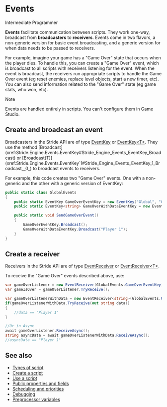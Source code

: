 # Events

<span class="badge text-bg-primary">Intermediate</span>
<span class="badge text-bg-success">Programmer</span>

**Events** facilitate communication between scripts. They work one-way, broadcast from **broadcasters** to **receivers**. Events come in two flavors, a non-generic version for basic event broadcasting, and a generic version for when data needs to be passed to receivers.

For example, imagine your game has a "Game Over" state that occurs when the player dies. To handle this, you can create a "Game Over" event, which is broadcast to all scripts with receivers listening for the event. When the event is broadcast, the receivers run appropriate scripts to handle the Game Over event (eg reset enemies, replace level objects, start a new timer, etc). You can also send information related to the "Game Over" state (eg game stats, who won, etc).

> [!Note]
> Events are handled entirely in scripts. You can't configure them in Game Studio.

## Create and broadcast an event

Broadcasters in the Stride API are of type [EventKey](xref:Stride.Engine.Events.EventKey) or [EventKey&lt;T>](xref:Stride.Engine.Events.EventKey`1). They use the method [Broadcast](xref:Stride.Engine.Events.EventKey#Stride_Engine_Events_EventKey_Broadcast) or [Broadcast(T)](xref:Stride.Engine.Events.EventKey`1#Stride_Engine_Events_EventKey_1_Broadcast__0_) to broadcast events to receivers.

For example, this code creates two "Game Over" events. One with a non-generic and the other with a generic version of EventKey:

```cs
public static class GlobalEvents
{
    public static EventKey GameOverEventKey = new EventKey("Global", "Game Over");
    public static EventKey<string> GameOverWithDataEventKey = new EventKey<string>("Global", "Game Over With Data");

    public static void SendGameOverEvent()
    {
        GameOverEventKey.Broadcast();
        GameOverWithDataEventKey.Broadcast("Player 1");
    }
}
```

## Create a receiver

Receivers in the Stride API are of type [EventReceiver](xref:Stride.Engine.Events.EventReceiver) or [EventReceiver&lt;T>](xref:Stride.Engine.Events.EventReceiver`1).

To receive the "Game Over" events described above, use:

```cs
var gameOverListener = new EventReceiver(GlobalEvents.GameOverEventKey);
var gameIsOver = gameOverListener.TryReceive();

var gameOverListenerWithData = new EventReceiver<string>(GlobalEvents.GameOverWithDataEventKey);
if(gameOverListenerWithData.TryReceive(out string data))
{
	//data == "Player 1"
}

//Or in Async
await gameOverListener.ReceiveAsync();
string asyncData = await gameOverListenerWithData.ReceiveAsync();
//asyncData == "Player 1"
```

## See also

* [Types of script](types-of-script.md)
* [Create a script](create-a-script.md)
* [Use a script](use-a-script.md)
* [Public properties and fields](public-properties-and-fields.md)
* [Scheduling and priorities](scheduling-and-priorities.md)
* [Debugging](debugging.md)
* [Preprocessor variables](preprocessor-variables.md)

